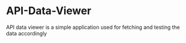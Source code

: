 # API-Data-Viewer
API data viewer is a simple application used for fetching and testing the data accordingly 
